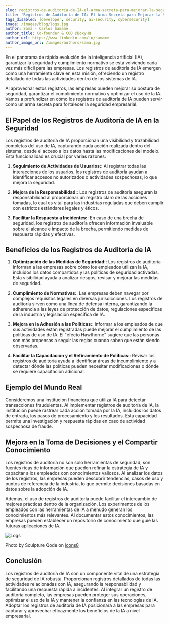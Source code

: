 ```yaml
---
slug: registros-de-auditoría-de-IA-el-arma-secreta-para-mejorar-la-seguridad-empresarial
title: 'Registros de Auditoría de IA: El Arma Secreta para Mejorar la Seguridad Empresarial'
tags_disabled: [developer, security, ai-security, cybersecurity]
image: /images/blog/logs.jpg
author: Sama - Carlos Samame
author_title: Co-founder & COO @BoxyHQ
author_url: https://www.linkedin.com/in/samame
author_image_url: /images/authors/sama.jpg
---
```


En el panorama de rápida evolución de la inteligencia artificial (IA), garantizar la seguridad y cumplimiento normativo se está volviendo cada vez más difícil para las empresas. Los registros de auditoría de IA emergen como una herramienta clave en esta misión, ofreciendo un registro detallado de todas las actividades dentro de los sistemas de IA.

Al aprovechar estos registros, las empresas pueden mejorar su postura de seguridad, garantizar el cumplimiento normativo y optimizar el uso de la IA. Vamos a profundizar en cómo los registros de auditoría de IA pueden servir como un arma secreta para fortalecer la seguridad empresarial.

## El Papel de los Registros de Auditoría de IA en la Seguridad

Los registros de auditoría de IA proporcionan una visibilidad y trazabilidad completas del uso de IA, capturando cada acción realizada dentro del sistema, desde el acceso a los datos hasta las modificaciones del modelo. Esta funcionalidad es crucial por varias razones:

1. **Seguimiento de Actividades de Usuarios:**: Al registrar todas las interacciones de los usuarios, los registros de auditoría ayudan a identificar accesos no autorizados o actividades sospechosas, lo que mejora la seguridad.

2. **Mejora de la Responsabilidad:**: Los registros de auditoría aseguran la responsabilidad al proporcionar un registro claro de las acciones tomadas, lo cual es vital para las industrias reguladas que deben cumplir con estrictos estándares legales y éticos.

3. **Facilitar la Respuesta a Incidentes:**: En caso de una brecha de seguridad, los registros de auditoría ofrecen información invaluable sobre el alcance e impacto de la brecha, permitiendo medidas de respuesta rápidas y efectivas.

## Beneficios de los Registros de Auditoría de IA

1. **Optimización de las Medidas de Seguridad:**: Los registros de auditoría informan a las empresas sobre cómo los empleados utilizan la IA, incluidos los datos compartidos y las políticas de seguridad activadas. Esta visibilidad ayuda a analizar riesgos, revisar y mejorar las medidas de seguridad.

2. **Cumplimiento de Normativas:**: Las empresas deben navegar por complejos requisitos legales en diversas jurisdicciones. Los registros de auditoría sirven como una línea de defensa interna, garantizando la adherencia a las leyes de protección de datos, regulaciones específicas de la industria y legislación específica de IA.

3. **Mejora en la Adhesión a las Políticas:**: Informar a los empleados de que sus actividades están registradas puede mejorar el cumplimiento de las políticas de uso de IA. El "efecto Hawthorne" sugiere que las personas son más propensas a seguir las reglas cuando saben que están siendo observadas.

4. **Facilitar la Capacitación y el Refinamiento de Políticas:**: Revisar los registros de auditoría ayuda a identificar áreas de incumplimiento y a detectar dónde las políticas pueden necesitar modificaciones o dónde se requiere capacitación adicional.

## Ejemplo del Mundo Real

Consideremos una institución financiera que utiliza IA para detectar transacciones fraudulentas. Al implementar registros de auditoría de IA, la institución puede rastrear cada acción tomada por la IA, incluidos los datos de entrada, los pasos de procesamiento y los resultados. Esta capacidad permite una investigación y respuesta rápidas en caso de actividad sospechosa de fraude.

## Mejora en la Toma de Decisiones y el Compartir Conocimiento

Los registros de auditoría no son solo herramientas de seguridad; son fuentes ricas de información que pueden refinar la estrategia de IA y capacitar a los empleados con conocimientos valiosos. Al analizar los datos de los registros, las empresas pueden descubrir tendencias, casos de uso y puntos de referencia de la industria, lo que permite decisiones basadas en datos sobre la adopción de IA.

Además, el uso de registros de auditoría puede facilitar el intercambio de mejores prácticas dentro de la organización. Los experimentos de los empleados con las herramientas de IA a menudo generan los conocimientos más relevantes. Al documentar estos conocimientos, las empresas pueden establecer un repositorio de conocimiento que guíe las futuras aplicaciones de IA.

![Logs](/images/blog/logs.jpg)

<div style={{fontSize: "10px", marginTop: "-10px", paddingBottom: "20px"}}>Photo by Sculpture Qode on <a href="https://icons8.com/photos/photo/nature--621d1d1d92a9c1000164eeeb
">icons8</a></div>

## Conclusión

Los registros de auditoría de IA son un componente vital de una estrategia de seguridad de IA robusta. Proporcionan registros detallados de todas las actividades relacionadas con IA, asegurando la responsabilidad y facilitando una respuesta rápida a incidentes. Al integrar un registro de auditoría completo, las empresas pueden proteger sus operaciones, optimizar el uso de la IA y mantener la confianza en las tecnologías de IA. Adoptar los registros de auditoría de IA posicionará a las empresas para capturar y aprovechar eficazmente los beneficios de la IA a nivel empresarial.
